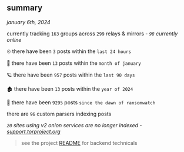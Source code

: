 
## summary
_january 6th, 2024_

currently tracking `163` groups across `299` relays & mirrors - _`98` currently online_

⏲ there have been `3` posts within the `last 24 hours`

🦈 there have been `13` posts within the `month of january`

🪐 there have been `957` posts within the `last 90 days`

🏚 there have been `13` posts within the `year of 2024`

🦕 there have been `9295` posts `since the dawn of ransomwatch`

there are `96` custom parsers indexing posts

_`20` sites using v2 onion services are no longer indexed - [support.torproject.org](https://support.torproject.org/onionservices/v2-deprecation/)_

> see the project [README](https://github.com/joshhighet/ransomwatch#ransomwatch--) for backend technicals
